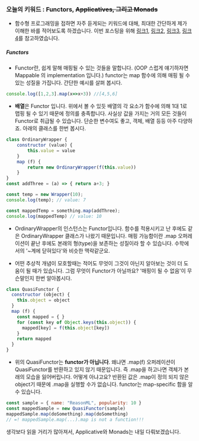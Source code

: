 

### 오늘의 키워드 : Functors, ~~Applicatives, 그리고 Monads~~

- 함수형 프로그래밍을 접하면 자주 듣게되는 키워드에 대해, 최대한 간단하게 제가 이해한 바를 적어보도록 하겠습니다. 이번 포스팅을 위해 [링크1](https://dev.to/kevanstannard/functors-applicatives-and-monads-in-pictures-in-reasonml-3p44), [링크2](https://hackernoon.com/fun-with-functors-and-reasonml-8bb59b243e9c), [링크3](http://adit.io/posts/2013-04-17-functors,_applicatives,_and_monads_in_pictures.html#monads), [링크4](https://medium.com/@dtinth/what-is-a-functor-dcf510b098b6)를 참고하였습니다.

##### Functors
- Functor란, 쉽게 말해 매핑될 수 있는 것들을 말합니다. (OOP 스럽게 얘기하자면 Mappable 의 implementation 입니다.) functor는 map 함수에 의해 매핑 될 수 있는 성질을 가집니다. 간단한 예시를 살펴 봅시다. 

```javascript
console.log([1,2,3].map(x=>x+3)) //[4,5,6]
```
- **배열**은 Functor 입니다. 위에서 볼 수 있듯 배열의 각 요소가 함수에 의해 1대 1로 맵핑 될 수 있기 때문에 정의를 충족합니다. 사실상 값을 가지는 거의 모든 것들이 Functor로 취급될 수 있습니다. 단순한 변수여도 좋고, 객체, 배열 등등 아주 다양하죠. 아래의 클래스를 한번 봅시다. 

```javascript
class OrdinaryWrapper {
    constructor (value) {
        this.value = value
    }
    map (f) {
        return new OrdinaryWrapper(f(this.value))
    }
}
const addThree = (a) => { return a+3; }

const temp = new Wrapper(10);
console.log(temp); // value: 7

const mappedTemp = something.map(addThree);
console.log(mappedTemp) // value: 10
```
- OrdinaryWrapper의 인스턴스는 Functor입니다. 함수를 적용시키고 난 후에도 같은 OrdinaryWrapper 클래스가 나왔기 때문입니다. 매핑 가능함이란 .map 오퍼레이션이 끝난 후에도 본래의 형(type)을 보존하는 성질이라 할 수 있습니다. 수학에서의 '~계에 닫혀있다'와 비슷한 맥락같군요.

- 어떤 추상적 개념이 모호할때는 적어도 무엇이 그것이 아닌지 알아보는 것이 더 도움이 될 때가 있습니다. 그럼 무엇이 Functor가 아닐까요? '매핑이 될 수 없음'이 무슨말인지 한번 알아봅시다. 

```javascript
class QuasiFunctor {
  constructor (object) {
    this.object = object
  }
  map (f) {
    const mapped = { }
    for (const key of Object.keys(this.object)) {
      mapped[key] = f(this.object[key])
    }
    return mapped
  }
}
```
- 위의 QuasiFunctor는 **functor가 아닙니다**. 왜냐면 .map(f) 오퍼레이션이 QuasiFunctor를 반환하고 있지 않기 때문입니다. 즉 .map을 하고나면 객체가 본래의 모습을 잃어버립니다. 어떻게 아냐고요? 반환된 값은 .map이 정의 되지 않은 object기 때문에 .map을 실행할 수가 없습니다. functor는 map-specific 함을 알 수 있습니다.

```javascript
const sample = { name: "ReasonML", popularity: 10 }
const mappedSample = new QuasiFunctor(sample)
mappedSample.map(doSomething).map(doSomething)
// =! mappedSample.map(...).map is not a function!!!
```
생각보다 읽을 거리가 많아져서, Applicative와 Monads는 내일 다뤄보겠습니다.
